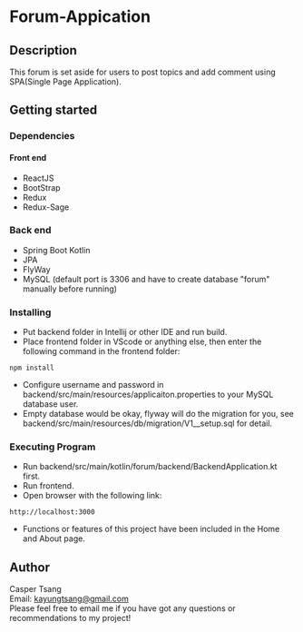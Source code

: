 # Forum-Appication

## Description
This forum is set aside for users to post topics and add comment using SPA(Single Page Application).

## Getting started
### Dependencies
#### Front end
* ReactJS
* BootStrap
* Redux
* Redux-Sage

### Back end
* Spring Boot Kotlin
* JPA
* FlyWay
* MySQL (default port is 3306 and have to create database "forum" manually before running)

### Installing
* Put backend folder in Intellij or other IDE and run build.
* Place frontend folder in VScode or anything else, then enter the following command in the frontend folder:
```
npm install
```
* Configure username and password in backend/src/main/resources/applicaiton.properties to your MySQL database user.
* Empty database would be okay, flyway will do the migration for you, see backend/src/main/resources/db/migration/V1__setup.sql for detail.

### Executing Program
* Run backend/src/main/kotlin/forum/backend/BackendApplication.kt first.
* Run frontend.
* Open browser with the following link:
```
http://localhost:3000
```
* Functions or features of this project have been included in the Home and About page.


## Author  
Casper Tsang  
Email: kayungtsang@gmail.com  
Please feel free to email me if you have got any questions or recommendations to my project!
